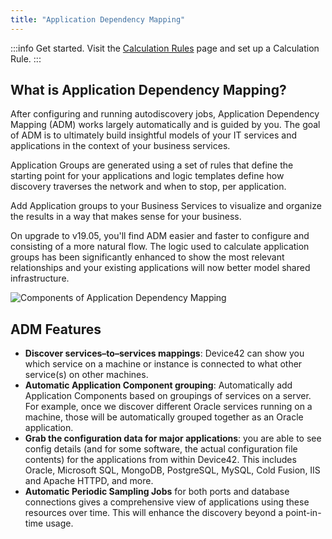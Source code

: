 ```yaml
---
title: "Application Dependency Mapping"
---
```


:::info
Get started. Visit the [Calculation Rules](/apps/application-groups/calculation-rules/) page and set up a Calculation Rule.
:::

## What is Application Dependency Mapping?

After configuring and running autodiscovery jobs, Application Dependency Mapping (ADM) works largely automatically and is guided by you. The goal of ADM is to ultimately build insightful models of your IT services and applications in the context of your business services.

Application Groups are generated using a set of rules that define the starting point for your applications and logic templates define how discovery traverses the network and when to stop, per application.

Add Application groups to your Business Services to visualize and organize the results in a way that makes sense for your business. 

On upgrade to v19.05, you'll find ADM easier and faster to configure and consisting of a more natural flow. The logic used to calculate application groups has been significantly enhanced to show the most relevant relationships and your existing applications will now better model shared infrastructure. 

![Components of Application Dependency Mapping](/assets/images/application-dependency-mapping/ADM-v19.05-2.png)

## ADM Features

- **Discover services–to–services mappings**: Device42 can show you which service on a machine or instance is connected to what other service(s) on other machines.
- **Automatic Application Component grouping**: Automatically add Application Components based on groupings of services on a server. For example, once we discover different Oracle services running on a machine, those will be automatically grouped together as an Oracle application.
- **Grab the configuration data for major applications**: you are able to see config details (and for some software, the actual configuration file contents) for the applications from within Device42. This includes Oracle, Microsoft SQL, MongoDB, PostgreSQL, MySQL, Cold Fusion, IIS and Apache HTTPD, and more.
- **Automatic Periodic Sampling Jobs** for both ports and database connections gives a comprehensive view of applications using these resources over time.  This will enhance the discovery beyond a point-in-time usage.
